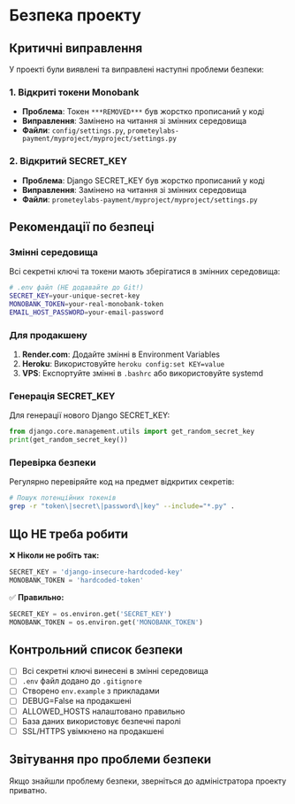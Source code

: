 # Безпека проекту

## Критичні виправлення

У проекті були виявлені та виправлені наступні проблеми безпеки:

### 1. Відкриті токени Monobank
- **Проблема**: Токен `***REMOVED***` був жорстко прописаний у коді
- **Виправлення**: Замінено на читання зі змінних середовища
- **Файли**: `config/settings.py`, `prometeylabs-payment/myproject/myproject/settings.py`

### 2. Відкритий SECRET_KEY
- **Проблема**: Django SECRET_KEY був жорстко прописаний у коді
- **Виправлення**: Замінено на читання зі змінних середовища
- **Файли**: `prometeylabs-payment/myproject/myproject/settings.py`

## Рекомендації по безпеці

### Змінні середовища
Всі секретні ключі та токени мають зберігатися в змінних середовища:

```bash
# .env файл (НЕ додавайте до Git!)
SECRET_KEY=your-unique-secret-key
MONOBANK_TOKEN=your-real-monobank-token
EMAIL_HOST_PASSWORD=your-email-password
```

### Для продакшену
1. **Render.com**: Додайте змінні в Environment Variables
2. **Heroku**: Використовуйте `heroku config:set KEY=value`
3. **VPS**: Експортуйте змінні в `.bashrc` або використовуйте systemd

### Генерація SECRET_KEY
Для генерації нового Django SECRET_KEY:

```python
from django.core.management.utils import get_random_secret_key
print(get_random_secret_key())
```

### Перевірка безпеки
Регулярно перевіряйте код на предмет відкритих секретів:

```bash
# Пошук потенційних токенів
grep -r "token\|secret\|password\|key" --include="*.py" .
```

## Що НЕ треба робити

❌ **Ніколи не робіть так:**
```python
SECRET_KEY = 'django-insecure-hardcoded-key'
MONOBANK_TOKEN = 'hardcoded-token'
```

✅ **Правильно:**
```python
SECRET_KEY = os.environ.get('SECRET_KEY')
MONOBANK_TOKEN = os.environ.get('MONOBANK_TOKEN')
```

## Контрольний список безпеки

- [ ] Всі секретні ключі винесені в змінні середовища
- [ ] `.env` файл додано до `.gitignore`
- [ ] Створено `env.example` з прикладами
- [ ] DEBUG=False на продакшені
- [ ] ALLOWED_HOSTS налаштовано правильно
- [ ] База даних використовує безпечні паролі
- [ ] SSL/HTTPS увімкнено на продакшені

## Звітування про проблеми безпеки

Якщо знайшли проблему безпеки, зверніться до адміністратора проекту приватно. 